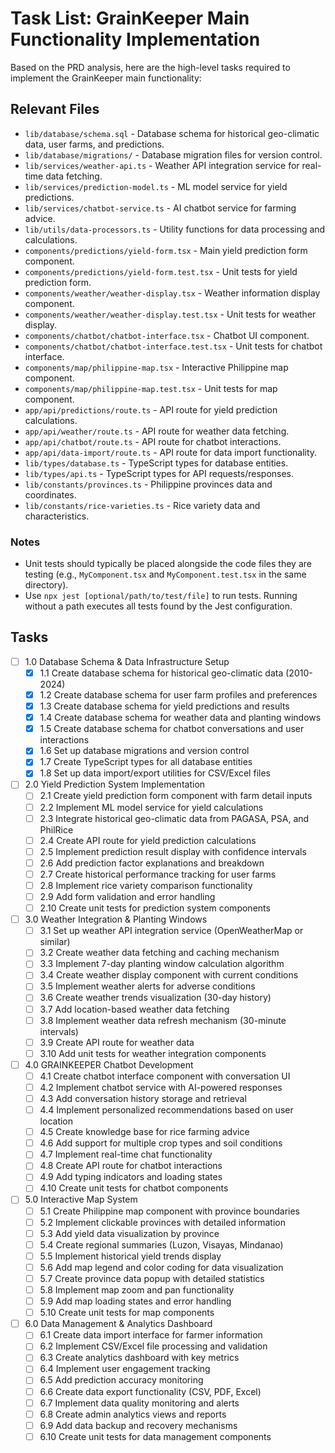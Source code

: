 # Task List: GrainKeeper Main Functionality Implementation

Based on the PRD analysis, here are the high-level tasks required to implement the GrainKeeper main functionality:

## Relevant Files

- `lib/database/schema.sql` - Database schema for historical geo-climatic data, user farms, and predictions.
- `lib/database/migrations/` - Database migration files for version control.
- `lib/services/weather-api.ts` - Weather API integration service for real-time data fetching.
- `lib/services/prediction-model.ts` - ML model service for yield predictions.
- `lib/services/chatbot-service.ts` - AI chatbot service for farming advice.
- `lib/utils/data-processors.ts` - Utility functions for data processing and calculations.
- `components/predictions/yield-form.tsx` - Main yield prediction form component.
- `components/predictions/yield-form.test.tsx` - Unit tests for yield prediction form.
- `components/weather/weather-display.tsx` - Weather information display component.
- `components/weather/weather-display.test.tsx` - Unit tests for weather display.
- `components/chatbot/chatbot-interface.tsx` - Chatbot UI component.
- `components/chatbot/chatbot-interface.test.tsx` - Unit tests for chatbot interface.
- `components/map/philippine-map.tsx` - Interactive Philippine map component.
- `components/map/philippine-map.test.tsx` - Unit tests for map component.
- `app/api/predictions/route.ts` - API route for yield prediction calculations.
- `app/api/weather/route.ts` - API route for weather data fetching.
- `app/api/chatbot/route.ts` - API route for chatbot interactions.
- `app/api/data-import/route.ts` - API route for data import functionality.
- `lib/types/database.ts` - TypeScript types for database entities.
- `lib/types/api.ts` - TypeScript types for API requests/responses.
- `lib/constants/provinces.ts` - Philippine provinces data and coordinates.
- `lib/constants/rice-varieties.ts` - Rice variety data and characteristics.

### Notes

- Unit tests should typically be placed alongside the code files they are testing (e.g., `MyComponent.tsx` and `MyComponent.test.tsx` in the same directory).
- Use `npx jest [optional/path/to/test/file]` to run tests. Running without a path executes all tests found by the Jest configuration.

## Tasks

- [ ] 1.0 Database Schema & Data Infrastructure Setup
  - [x] 1.1 Create database schema for historical geo-climatic data (2010-2024)
  - [x] 1.2 Create database schema for user farm profiles and preferences
  - [x] 1.3 Create database schema for yield predictions and results
  - [x] 1.4 Create database schema for weather data and planting windows
  - [x] 1.5 Create database schema for chatbot conversations and user interactions
  - [x] 1.6 Set up database migrations and version control
  - [x] 1.7 Create TypeScript types for all database entities
  - [x] 1.8 Set up data import/export utilities for CSV/Excel files 

- [ ] 2.0 Yield Prediction System Implementation
  - [ ] 2.1 Create yield prediction form component with farm detail inputs
  - [ ] 2.2 Implement ML model service for yield calculations
  - [ ] 2.3 Integrate historical geo-climatic data from PAGASA, PSA, and PhilRice
  - [ ] 2.4 Create API route for yield prediction calculations
  - [ ] 2.5 Implement prediction result display with confidence intervals
  - [ ] 2.6 Add prediction factor explanations and breakdown
  - [ ] 2.7 Create historical performance tracking for user farms
  - [ ] 2.8 Implement rice variety comparison functionality
  - [ ] 2.9 Add form validation and error handling
  - [ ] 2.10 Create unit tests for prediction system components

- [ ] 3.0 Weather Integration & Planting Windows
  - [ ] 3.1 Set up weather API integration service (OpenWeatherMap or similar)
  - [ ] 3.2 Create weather data fetching and caching mechanism
  - [ ] 3.3 Implement 7-day planting window calculation algorithm
  - [ ] 3.4 Create weather display component with current conditions
  - [ ] 3.5 Implement weather alerts for adverse conditions
  - [ ] 3.6 Create weather trends visualization (30-day history)
  - [ ] 3.7 Add location-based weather data fetching
  - [ ] 3.8 Implement weather data refresh mechanism (30-minute intervals)
  - [ ] 3.9 Create API route for weather data
  - [ ] 3.10 Add unit tests for weather integration components

- [ ] 4.0 GRAINKEEPER Chatbot Development
  - [ ] 4.1 Create chatbot interface component with conversation UI
  - [ ] 4.2 Implement chatbot service with AI-powered responses
  - [ ] 4.3 Add conversation history storage and retrieval
  - [ ] 4.4 Implement personalized recommendations based on user location
  - [ ] 4.5 Create knowledge base for rice farming advice
  - [ ] 4.6 Add support for multiple crop types and soil conditions
  - [ ] 4.7 Implement real-time chat functionality
  - [ ] 4.8 Create API route for chatbot interactions
  - [ ] 4.9 Add typing indicators and loading states
  - [ ] 4.10 Create unit tests for chatbot components

- [ ] 5.0 Interactive Map System
  - [ ] 5.1 Create Philippine map component with province boundaries
  - [ ] 5.2 Implement clickable provinces with detailed information
  - [ ] 5.3 Add yield data visualization by province
  - [ ] 5.4 Create regional summaries (Luzon, Visayas, Mindanao)
  - [ ] 5.5 Implement historical yield trends display
  - [ ] 5.6 Add map legend and color coding for data visualization
  - [ ] 5.7 Create province data popup with detailed statistics
  - [ ] 5.8 Implement map zoom and pan functionality
  - [ ] 5.9 Add map loading states and error handling
  - [ ] 5.10 Create unit tests for map components

- [ ] 6.0 Data Management & Analytics Dashboard
  - [ ] 6.1 Create data import interface for farmer information
  - [ ] 6.2 Implement CSV/Excel file processing and validation
  - [ ] 6.3 Create analytics dashboard with key metrics
  - [ ] 6.4 Implement user engagement tracking
  - [ ] 6.5 Add prediction accuracy monitoring
  - [ ] 6.6 Create data export functionality (CSV, PDF, Excel)
  - [ ] 6.7 Implement data quality monitoring and alerts
  - [ ] 6.8 Create admin analytics views and reports
  - [ ] 6.9 Add data backup and recovery mechanisms
  - [ ] 6.10 Create unit tests for data management components
